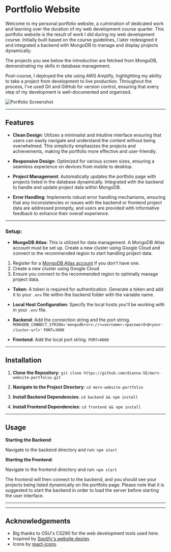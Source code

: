 # Portfolio Website

Welcome to my personal portfolio website, a culmination of dedicated work and learning over the duration of my web development course quarter. This portfolio website is the result of work I did during my web development course. Initially built based on the course guidelines, I later redesigned it and integrated a backend with MongoDB to manage and display projects dynamically.

The projects you see below the introduction are fetched from MongoDB, demonstrating my skills in database management.

Post-course, I deployed the site using AWS Amplify, highlighting my ability to take a project from development to live production. Throughout the process, I've used Git and GitHub for version control, ensuring that every step of my development is well-documented and organized.

![Portfolio Screenshot](path-to-screenshot.png)

---

## Features
- **Clean Design**: Utilizes a minimalist and intuitive interface ensuring that users can easily navigate and understand the content without being overwhelmed. This simplicity emphasizes the projects and achievements, making the portfolio more effective and user-friendly.

- **Responsive Design**: Optimized for various screen sizes, ensuring a seamless experience on devices from mobile to desktop.

- **Project Management**: Automatically updates the portfolio page with projects listed in the database dynamically. Integrated with the backend to handle and update project data within MongoDB.

- **Error Handling**:  Implements robust error handling mechanisms, ensuring that any inconsistencies or issues with the backend or frontend project data are addressed promptly, and users are provided with informative feedback to enhance their overall experience.

---

### Setup:
- **MongoDB Atlas**: This is utilized for data management. A MongoDB Atlas account must be set up. Create a new cluster using Google Cloud and connect to the recommended region to start handling project data.
1. Register for a [MongoDB Atlas account](https://www.mongodb.com/cloud/atlas/register) if you don't have one.
2. Create a new cluster using Google Cloud.
3. Ensure you connect to the recommended region to optimally manage project data.
  
- **Token**: A token is required for authentication. Generate a token and add it to your `.env` file within the backend folder with the variable name.


- **Local Host Configuration**: Specify the local hosts you'll be working with in your `.env` file. 
- **Backend**: Add the connection string and the port string.
`MONGODB_CONNECT_STRING='mongodb+srv://<username>:<password>@<your-cluster-url>'`
`PORT=3000`

- **Frontend**: Add the local port string.
`PORT=8000`

---
## Installation

1. **Clone the Repository**:
```git clone https://github.com/dianna-SE/mern-website-portfolio.git```

2. **Navigate to the Project Directory**:
```cd mern-website-portfolio```

3. **Install Backend Dependencies**:
```cd backend && npm install```

4. **Install Frontend Dependencies**:
```cd frontend && npm install```

---

## Usage

**Starting the Backend**:

Navigate to the backend directory and run:
```npm start```

**Starting the Frontend**:

Navigate to the frontend directory and run:
```npm start```

The frontend will then connect to the backend, and you should see your projects being listed dynamically on the portfolio page. Please note that it is suggested to start the backend in order to load the server before starting the user interface.

---

---

## Acknowledgements

- Big thanks to OSU's CS290 for the web development tools used here.
- Inspired by [Spotify's website design](https://www.lifeatspotify.com/students).
- Icons by [react-icons](https://react-icons.github.io/react-icons/).

